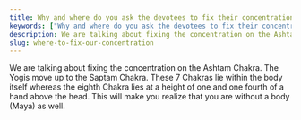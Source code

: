 ```yaml
---
title: Why and where do you ask the devotees to fix their concentration?
keywords: ["Why and where do you ask the devotees to fix their concentration?",Sahib Bandgi books,]
description: We are talking about fixing the concentration on the Ashtam Chakra. The Yogis move up to the Saptam Chakra. These 7 Chakras lie within the body itself whe
slug: where-to-fix-our-concentration
---
```


 We are talking about fixing the concentration on the Ashtam Chakra. The Yogis move up to the Saptam Chakra. These 7 Chakras lie within the body itself whereas the eighth Chakra lies at a height of one and one fourth of a hand above the head. This will make you realize that you are without a body (Maya) as well.  



  